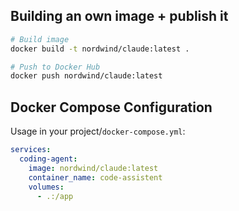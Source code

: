 ## Building an own image + publish it

```bash
# Build image
docker build -t nordwind/claude:latest .
```

```bash
# Push to Docker Hub
docker push nordwind/claude:latest
```

## Docker Compose Configuration

Usage in your project/`docker-compose.yml`:

```yaml
services:
  coding-agent:
    image: nordwind/claude:latest
    container_name: code-assistent
    volumes:
      - .:/app
```
